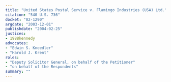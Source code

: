 ```yaml
---
title: "United States Postal Service v. Flamingo Industries (USA) Ltd."
citation: "540 U.S. 736"
docket: "02-1290"
argdate: "2003-12-01"
publishdate: "2004-02-25"
justices:
- 1988kennedy
advocates:
- "Edwin S. Kneedler"
- "Harold J. Krent"
roles:
- "Deputy Solicitor General, on behalf of the Petitioner"
- "on behalf of the Respondents"
summary: ""
---
```



